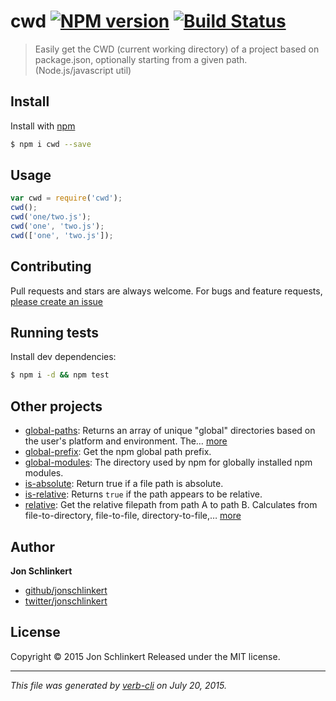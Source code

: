 # cwd [![NPM version](https://badge.fury.io/js/cwd.svg)](http://badge.fury.io/js/cwd)  [![Build Status](https://travis-ci.org/jonschlinkert/cwd.svg)](https://travis-ci.org/jonschlinkert/cwd)

> Easily get the CWD (current working directory) of a project based on package.json, optionally starting from a given path. (Node.js/javascript util)

## Install

Install with [npm](https://www.npmjs.com/)

```sh
$ npm i cwd --save
```

## Usage

```js
var cwd = require('cwd');
cwd();
cwd('one/two.js');
cwd('one', 'two.js');
cwd(['one', 'two.js']);
```

## Contributing

Pull requests and stars are always welcome. For bugs and feature requests, [please create an issue](https://github.com/jonschlinkert/cwd/issues/new)

## Running tests

Install dev dependencies:

```sh
$ npm i -d && npm test
```

## Other projects

* [global-paths](https://github.com/jonschlinkert/global-paths): Returns an array of unique "global" directories based on the user's platform and environment. The… [more](https://github.com/jonschlinkert/global-paths)
* [global-prefix](https://github.com/jonschlinkert/global-prefix): Get the npm global path prefix.
* [global-modules](https://github.com/jonschlinkert/global-modules): The directory used by npm for globally installed npm modules.
* [is-absolute](https://github.com/jonschlinkert/is-absolute): Return true if a file path is absolute.
* [is-relative](https://github.com/jonschlinkert/is-relative): Returns `true` if the path appears to be relative.
* [relative](https://github.com/jonschlinkert/relative#readme): Get the relative filepath from path A to path B. Calculates from file-to-directory, file-to-file, directory-to-file,… [more](https://github.com/jonschlinkert/relative#readme)

## Author

**Jon Schlinkert**

+ [github/jonschlinkert](https://github.com/jonschlinkert)
+ [twitter/jonschlinkert](http://twitter.com/jonschlinkert)

## License

Copyright © 2015 Jon Schlinkert
Released under the MIT license.

***

_This file was generated by [verb-cli](https://github.com/assemble/verb-cli) on July 20, 2015._

<!-- deps: mocha should normalize-path -->